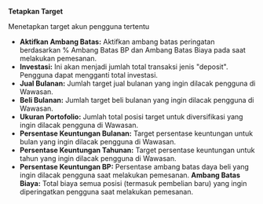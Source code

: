 **Tetapkan Target**

Menetapkan target akun pengguna tertentu

- **Aktifkan Ambang Batas:** Aktifkan ambang batas peringatan berdasarkan % Ambang Batas BP dan Ambang Batas Biaya pada saat melakukan pemesanan.
- **Investasi:** Ini akan menjadi jumlah total transaksi jenis "deposit". Pengguna dapat mengganti total investasi.
- **Jual Bulanan:** Jumlah target jual bulanan yang ingin dilacak pengguna di Wawasan.
- **Beli Bulanan:** Jumlah target beli bulanan yang ingin dilacak pengguna di Wawasan.
- **Ukuran Portofolio:** Jumlah total posisi target untuk diversifikasi yang ingin dilacak pengguna di Wawasan.
- **Persentase Keuntungan Bulanan:** Target persentase keuntungan untuk bulan yang ingin dilacak pengguna di Wawasan.
- **Persentase Keuntungan Tahunan:** Target persentase keuntungan untuk tahun yang ingin dilacak pengguna di Wawasan.
- **Persentase Keuntungan BP:** Persentase ambang batas daya beli yang ingin dilacak pengguna saat melakukan pemesanan. **Ambang Batas Biaya:** Total biaya semua posisi (termasuk pembelian baru) yang ingin diperingatkan pengguna saat melakukan pemesanan.

